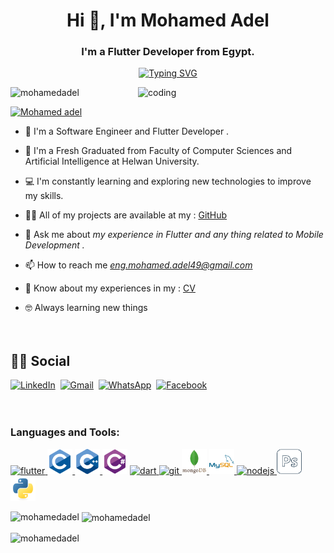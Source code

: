 

<!--
**Mohamed-Adel9/Mohamed-Adel9** is a ✨ _special_ ✨ repository because its `README.md` (this file) appears on your GitHub profile.

Here are some ideas to get you started:

- 🔭 I’m currently working on ...
- 🌱 I’m currently learning ...
- 👯 I’m looking to collaborate on ...
- 🤔 I’m looking for help with ...
- 💬 Ask me about ...
- 📫 How to reach me: ...
- 😄 Pronouns: ...
- ⚡ Fun fact: ...
-->

<h1 align="center">Hi 👋, I'm <span color=red>Mohamed Adel</span></h1>

<h3 align="center"> I'm a Flutter Developer from Egypt.</h3>

<p align="center"><a href="https://git.io/typing-svg"><img src="https://readme-typing-svg.demolab.com?font=Fira+Code&weight=900&size=30&duration=3500&pause=1000&color=4C92F7&center=true&vCenter=true&random=false&lines=Software-Engineer;Flutter-Developer" alt="Typing SVG" /></a></p>

<img align="right" alt="coding " width="300"  src="https://user-images.githubusercontent.com/63050133/156676671-d5b2e362-97d4-4404-9447-dd71ddfea82f.gif">
<p align="left"> <img src="https://komarev.com/ghpvc/?username=Mohamed-Adel9&label=Profile%20views&color=0e75b6&style=flat" alt="mohamedadel" /> </p>

<p align="left"> <a href="https://x.com/Mohamed_Adel49" target="blank"><img src="https://img.shields.io/twitter/follow/Mohamed_Adel?logo=twitter&style=for-the-badge" alt="Mohamed adel" /></a> </p>



- 🏢 I'm a Software Engineer and Flutter Developer .
  
- 🏫 I'm a Fresh Graduated from Faculty of Computer Sciences and Artificial Intelligence at Helwan University.
  
- 💻 I'm constantly learning and exploring new technologies to improve my skills.
  
- 👨‍💻 All of my projects are available at my : <a href="https://github.com/Mohamed-Adel9?tab=repositories">GitHub </a>

- 💬 Ask me about *my experience in Flutter and any thing related to Mobile Development .*

- 📫 How to reach me *eng.mohamed.adel49@gmail.com*

- 📄 Know about my experiences in my : <a href="https://drive.google.com/file/d/1IvLj9-VHjQbXarumwjmLUo8_UyGA2pUg/view?usp=sharing">CV</a>
  
- 🤓 Always learning new things
<br/> <br/> <br/>



## 🙋‍♂ Social
  [![LinkedIn](https://img.shields.io/badge/linkedin-%230077B5.svg?style=for-the-badge&logo=linkedin&logoColor=white)](https://www.linkedin.com/in/mohamed-adel-4baa19249/)&nbsp;
  [![Gmail](https://img.shields.io/badge/Gmail-D14836?style=for-the-badge&logo=gmail&logoColor=white)](mailto:eng.mohamed.adel49@gmail.com)&nbsp;
  [![WhatsApp](https://img.shields.io/badge/WhatsApp-25D366?style=for-the-badge&logo=whatsapp&logoColor=white)](https://wa.me/+201116450688)&nbsp;
  [![Facebook](https://img.shields.io/badge/Facebook-1877F2?style=for-the-badge&logo=facebook&logoColor=white)](https://www.facebook.com/vroonny)
   <br/> <br/> <br/>


  

<h3 align="left">Languages and Tools:</h3>
<p align="left"> <a href="https://flutter.dev/" target="_blank" rel="noreferrer"> <img src="https://cdn.jsdelivr.net/gh/devicons/devicon@latest/icons/flutter/flutter-original.svg" alt="flutter" width="40" height="40"/> </a> <a href="https://www.cprogramming.com/" target="_blank" rel="noreferrer"> <img src="https://raw.githubusercontent.com/devicons/devicon/master/icons/c/c-original.svg" alt="c" width="40" height="40"/> </a> <a href="https://www.w3schools.com/cpp/" target="_blank" rel="noreferrer"> <img src="https://raw.githubusercontent.com/devicons/devicon/master/icons/cplusplus/cplusplus-original.svg" alt="cplusplus" width="40" height="40"/> </a> <a href="https://www.w3schools.com/cs/" target="_blank" rel="noreferrer"> <img src="https://raw.githubusercontent.com/devicons/devicon/master/icons/csharp/csharp-original.svg" alt="csharp" width="40" height="40"/></a> 
  <a href="https://dart.dev/" target="_blank" rel="noreferrer"> <img src="https://cdn.jsdelivr.net/gh/devicons/devicon@latest/icons/dart/dart-original-wordmark.svg" alt="dart" width="40" height="40"/> </a>
  <a href="https://git-scm.com/" target="_blank" rel="noreferrer"> <img src="https://www.vectorlogo.zone/logos/git-scm/git-scm-icon.svg" alt="git" width="40" height="40"/> </a> 
 <a href="https://www.mongodb.com/" target="_blank" rel="noreferrer"> <img src="https://raw.githubusercontent.com/devicons/devicon/master/icons/mongodb/mongodb-original-wordmark.svg" alt="mongodb" width="40" height="40"/> </a> <a href="https://www.mysql.com/" target="_blank" rel="noreferrer"> <img src="https://raw.githubusercontent.com/devicons/devicon/master/icons/mysql/mysql-original-wordmark.svg" alt="mysql" width="40" height="40"/> </a> <a href="https://www.figma.com/" target="_blank" rel="noreferrer"> <img src="https://cdn.jsdelivr.net/gh/devicons/devicon@latest/icons/figma/figma-original.svg" alt="nodejs" width="40" height="40"/> </a> <a href="https://www.photoshop.com/en" target="_blank" rel="noreferrer"> <img src="https://raw.githubusercontent.com/devicons/devicon/master/icons/photoshop/photoshop-line.svg" alt="photoshop" width="40" height="40"/> </a> <a href="https://www.python.org" target="_blank" rel="noreferrer"> <img src="https://raw.githubusercontent.com/devicons/devicon/master/icons/python/python-original.svg" alt="python" width="40" height="40"/> </a>   </p>

<p><img align="left" src="https://github-readme-stats.vercel.app/api/top-langs?username=Mohamed-Adel9&show_icons=true&locale=en&layout=compact" alt="mohamedadel" /></p>

<p>&nbsp;<img align="center" src="https://github-readme-stats.vercel.app/api?username=Mohamed-Adel9&show_icons=true&locale=en" alt="mohamedadel" /></p>

<p><img align="center" src="https://github-readme-streak-stats.herokuapp.com/?user=Mohamed-Adel9&" alt="mohamedadel" /></p>
